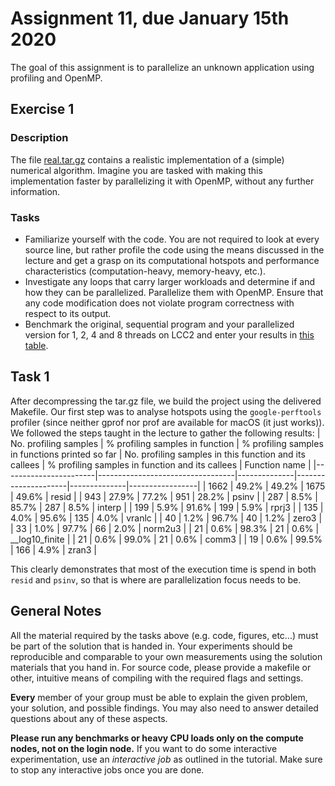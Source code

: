 # Assignment 11, due January 15th 2020

The goal of this assignment is to parallelize an unknown application using profiling and OpenMP.

## Exercise 1

### Description

The file [real.tar.gz](real.tar.gz) contains a realistic implementation of a (simple) numerical algorithm. Imagine you are tasked with making this implementation faster by parallelizing it with OpenMP, without any further information.

### Tasks

- Familiarize yourself with the code. You are not required to look at every source line, but rather profile the code using the means discussed in the lecture and get a grasp on its computational hotspots and performance characteristics (computation-heavy, memory-heavy, etc.).
- Investigate any loops that carry larger workloads and determine if and how they can be parallelized. Parallelize them with OpenMP. Ensure that any code modification does not violate program correctness with respect to its output.
- Benchmark the original, sequential program and your parallelized version for 1, 2, 4 and 8 threads on LCC2 and enter your results in [this table](https://docs.google.com/spreadsheets/d/1hLTIc-VlzBOBrlZY2cSt1RIKc376UYyOLge2QcnJ7sQ/edit?usp=sharing).

## Task 1 
After decompressing the tar.gz file, we build the project using the delivered Makefile. Our first step was to analyse hotspots using the `google-perftools` profiler (since neither gprof nor prof are available for macOS (it just works)). We followed the steps taught in the lecture to gather the following results: 
 | No. profiling samples |  % profiling samples in function |  % profiling samples in functions printed so far |  No. profiling samples in this function and its callees |  % profiling samples in function and its callees |  Function name  | 
 |-----------------------|----------------------------------|--------------|---------------------|--------------|-----------------| 
 | 1662                  |  49.2%                           |  49.2%       |  1675               |  49.6%       |  resid          | 
 | 943                   |  27.9%                           |  77.2%       |  951                |  28.2%       |  psinv          | 
 | 287                   |  8.5%                            |  85.7%       |  287                |  8.5%        |  interp         | 
 | 199                   |  5.9%                            |  91.6%       |  199                |  5.9%        |  rprj3          | 
 | 135                   |  4.0%                            |  95.6%       |  135                |  4.0%        |  vranlc         | 
 | 40                    |  1.2%                            |  96.7%       |  40                 |  1.2%        |  zero3          | 
 | 33                    |  1.0%                            |  97.7%       |  66                 |  2.0%        |  norm2u3        | 
 | 21                    |  0.6%                            |  98.3%       |  21                 |  0.6%        |  __log10_finite | 
 | 21                    |  0.6%                            |  99.0%       |  21                 |  0.6%        |  comm3          | 
 | 19                    |  0.6%                            |  99.5%       |  166                |  4.9%        |  zran3          | 
 
 This clearly demonstrates that most of the execution time is spend in both `resid` and `psinv`, so that is where are parallelization focus needs to be.


## General Notes

All the material required by the tasks above (e.g. code, figures, etc...) must be part of the solution that is handed in. Your experiments should be reproducible and comparable to your own measurements using the solution materials that you hand in. For source code, please provide a makefile or other, intuitive means of compiling with the required flags and settings.

**Every** member of your group must be able to explain the given problem, your solution, and possible findings. You may also need to answer detailed questions about any of these aspects.

**Please run any benchmarks or heavy CPU loads only on the compute nodes, not on the login node.**
If you want to do some interactive experimentation, use an *interactive job* as outlined in the tutorial. Make sure to stop any interactive jobs once you are done.
